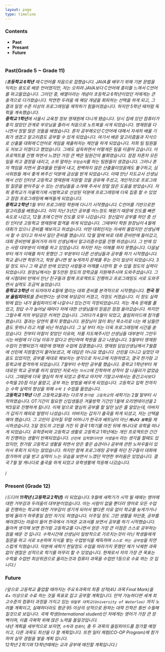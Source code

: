 ```yaml
---
layout: page
type: timeline
---
```


### Contents
<ul>
  <li><b>Past</b><br></li>
  <li><b>Presant</b><br></li>
  <li><b>Future</b><br><br></li>
</ul>

### Past(Grade 5 ~ Grade 11)
/*<b>초등학교 6학년</b> 때 C언어를 처음으로 접했습니다. JAVA를 배우기 위해 기본 문법을 익히는 용도로 배운 언어였지만, 저는 오히려 JAVA보다 C언어에 흥미를 느껴서 C언어를 파고들었습니다. 그러던 중, 배열이라는 개념이 초등학교 6학년이었던 저에게는 큰 충격으로 다가왔습니다. 막연한  두려움 에 해당 개념을 회피하는 선택을 하게 되고, 그 결과 일정 수준 이상의 프로그래밍을 제작하기 힘들어졌습니다. 하지만 5학년 때처럼 독학을 계속했습니다. <br>
<b>중학교 1학년</b>에 서울시 교육청 정보 영재원에 다니게 됐습니다. 당시 집에 있던 컴퓨터가 좋지 않았던 관계로 부모님을 졸라서 처음으로 노트북을 사게 되었습니다. 영재원을 다니면서 정말 많은 것들을 배웠습니다. 혼자 공부해오던 C언어에 대해서 자세히 배울 기회가 생겼고 알고리즘도 공부할 수 있게 되었습니다. 여기서 배운 알고리즘들과 지식으로 산출물 대회에 C언어로 게임을 제출하자는 제안을 하게 되었습니다. 저희 팀 팀원들도 저보고 미쳤다고 했었습니다. 그래도 설득하면서 어떻게든 팀을 이끌어 갔습니다. 이 프로젝트를 진행 하면서 느꼈던 가장 큰 벽은 팀원간의 불화였습니다. 점점 저혼자 모든 일을 하고 결정을 내리고, 소위 말하는 `무임승차`를 하는 팀원들이 생겼습니다. 그러나 혼자 책임을 지면서 결과물을 만들어 내고, 완벽하지 않은 산출물이었음에도 불구하고, 심사위원들 께서 좋게 봐주신 덕분에 금상을 받게 되었습니다. 이때 만난 지도교사 선생님께서 선린 인터넷 고등학교 영재원에 지원할 것을 권유해 주셨고, 개인적으로 프로그래밍 질문을 받아주실 수 있는 선생님들을 소개해 주셔서 정말 많은 도움을 받았습니다. 저희 중학교가 자율학기제 시범학교로 선성된 덕분에 프로그래밍에 더욱 집중 할 수 있었고 점점 프로그래밍에 빠져들게 되었습니다.<br>
<b>중학교 2학년</b> 1월 부터 프로그래밍 학원에 다니기 시작했습니다. C언어를 기반으로한 알고리즘을 배웠습니다. 이미 지난 3년간 공부를 어느정도 해왔기 때문에 진도를 빠른 속도로 나갔고, 12월 초에 C언어 진도를 모두 나갔습니다. 정신없이 공부를 하던 중 선린 인터넷 고등학교 영재원에 합격을 하게 되었습니다. 그때부터 학원 원장님이 4월에 대회가 있으니 준비를 해보자고 하셨습니다. 어떤 대회인지는 자세히 몰랐지만 선생님께서 할 수 있다고 하셔서 일단 준비를 했습니다. 12월 말에 바로 대회 준비반에 들어갔고, 대회 준비반에 들어가자 마자 선생님께서 알고리즘수업을 진행 하셨습니다. 그 반에 있는 사람 대부분이 이해를 하고 있었습니다. 하지만 저는 이해를 하지 못했습니다. 다음날 부터 제가 이해를 하지 못했던 그 부분부터 다른 선생님들과 공부를 하기 시작했습니다. 학교 끝나면 학원가고, 학원 끝나면 밤 늦게까지 문제를 푸는 것이 일상이 되었습니다. 3달 정도 되니 그 때 같은 반에 있었던 사람들과 어깨를 나란히 할 수 있을 정도의 실력이 되었습니다. 원장님께서는 월 5만원 정도의 장학금을 지원해주시며 도와주셨습니다. 그때 시험대비 반에서 만난 친구들과 함께 프로젝트도 진행하고 프로그래밍도 서로 도와주면서 실력도 조금씩 늘었습니다.<br>
<b>중학교 3학년</b> 이 되자마자 4월에 열리는 대회 준비를 본격적으로 시작했습니다. <b>한국 정보 올림피아드</b>를 준비한다는 생각에 부담감이 커졌고, 걱정도 커졌습니다. 이 정도 실력밖에 없는 내가 올림피아드에 나갈수나 있는건지 걱정되었습니다. 저는 계속 문제를 풀었고, 정답 수가 늘어날 때마다 저에 대한 선생님들의 믿음은 점점 올라갔습니다. 하지만 그럴수록 저의 부담감은 커져만 갔습니다. 그러다가 4월이 되었고, 올림피아드에 참가를 했습니다. 결과는 당연히 좋지 못했습니다. 원장님이 많이 화난 목소리로 <i>너는 왜 남들만큼도 못하냐</i> 라고 저를 비난 하셨습니다. 그 날 부터 저는 더욱 프로그래밍에 시간을 쏟았습니다. 전부터 마찰이 잦았던 이유와, 저를 지도해주시던 선생님들 대부분이 그만두시는 바람에 더 다닐 이유가 없다고 판단하여 학원을 끊고 나왔습니다. 3월부터 영재원 수업이 진행되었기 때문에 영재원 수업에 집중했습니다. 영재원 담임선생님께서 7월쯤에 <i>선린에 지원할건지</i> 물어보셨고, 제 대답은 <i>아니요</i> 였습니다. 선린을 다니고 싶었던 마음도 있었지만, 공부를 제대로 해보자는 생각으로 자사고에 지원하였고, 결국 한가람 고등학교에 합격하게 되었습니다. 7월부터 수학만 공부를 했습니다. 중학교 1학년부터 제대로된 학교 공부를 하지 않았던 저로서는 `자사고`에 진학하여 성적이 잘 나올리가 없었습니다. 그때문에 더욱 열심히 하게 되었고 중학교 마지막 기말고사에서는 중간고사보다 수학을 20점 이상 올렸고, 공부 하는 방법을 배우게 되었습니다. 고등학교 입학 전까지는 수학 실력의 향상을 위해 `수학 I` 수업을 들었습니다.<br>
<b>고등학교 1학년</b> 다른 고등학교들과는 다르게 `한가람 고등학교`의 새학기는 2월 말부터 시작하였습니다. OT기간이 필요한 신입생들은 겨울방학 기간인 1월에 오리엔테이션을 2박3일로 진행하게 됩니다. 이제 앞으로 열심히 공부를 할 일만 남은 줄 알았는데, 아버지가 갑자기 해외로 발령이 나셨습니다. 아버지는 갑자기 출국을 하게 되셨고, 저는 선택을 해야 했습니다. 그 고민이 깊어질 무렵 어머니가 한국과 베트남이 아닌 <b>`캐나다 유학`</b>을 제시하셨습니다. 3달 정도의 고민을 거친 뒤 결국 1학기를 마친 뒤에 캐나다로 유학을 떠나게 되었습니다. 유학준비와 고등학교 생활로 고등학교 1학년에는 개인 프로젝트만 간간히 진행하는 생활이 반복되었습니다. `선린에 입학했더라면 어땠을까` 라는 생각을 할때도 있었지만, 한가람 고등학교 생활을 하면서 얻은 좋은 습관이나 공부에 관한 노하우들이 있어서 후회가 되지는 않았습니다. 하지만 함께 프로그래밍 공부를 하던 친구들이 대회에 참가하여 상을 받고 실력이 느는 모습을 보면서 느꼈던 막연한 부러움은 있었습니다. 결국 7월 말 캐나다로 출국을 하게 되었고 유학생활에 적응해 나갔습니다.<br><br>*/


### Present (Grade 12)
/*드디어 <b>11학년 (고등학교 2학년)</b> 이 되었습니다. 9월에 새학기가 시작 될 때에는 영어에 대한 거부감과 두려움이 대부분이었습니다. 아는 사람이 없을 뿐더러 영어로 모든 수업을 진행하는 학교에 대한 거부감이 생기게 되어서 별다른 이유 없이 학교를 늦게가거나 방에 올라가 하루종일 잠만 자기도 하였습니다. 이주일 정도 그런 생활을 하던중, 공부를 해야겠다는 마음이 들어 한국에서 가져온 교과서를 보면서 공부를 하기 시작했습니다. 돌아켜 생각해 보면 한가람 고등학교를 다니면서 얻은 가장 큰 이점은 스스로 공부하는 점을 배운 것 입니다. 수학시간에 선생님이 일방적으로 가르치는것이 아닌 학생들에게 질문을 하고 서로 `토론`하며 지식을 쌓는 수업방식을 체득하며 `스스로 하는 공부법`을 자연스럽게 익혔습니다. 덕분에 새학기 한달정도 수업을 따라가지 못했던 제가 낙제한 과목 없이 괜찮은 성적으로 학기를 마무리 할 수 있었습니다. 현재로서 저의 가장 큰 목표는 수학을 수업반 최상위권으로 올리는것과 컴퓨터 과목을 수업반 1등으로 수료 하는 것 입니다.*/<br>

### Future
/*앞으로 고등학교 졸업할 때까지는 주요 6과목의 최종 성적(4U 과목 Final Mark)을 4+ 이상으로 수료 하는 것을 목표로 잡고 공부할 계획입니다. 만약 가능하다면 세계 최고수준의 컴퓨터 과정을 가지고 있는 `워털루 대학교(University of Waterloo)` 까지 노려볼 계획이고, 실패하더라도 평균 95 이상의 성적으로 원하는 대학 진학은 훤씬 수월해질것으로 보입니다. 국제 학생(International student)인 저에게는 영어가 가장 큰 장벽이며, 이를 극복학 위해 많은 노력을 들일것입니다.<br>
내년 계획을 세부적으로 보자면, `수학`과 `컴퓨터`, 총 두 과목의 올림피아드를 참가할 예정이고, 다른 과목도 최선을 다 할 계획입니다. 또한 일터 체험(CO-OP Program)에 참가하여 실무 경험을 쌓을 계획 입니다.<br>
12학년 2학기와 13학년때에는 교과 공부에 매진할 계획입니다.*/

